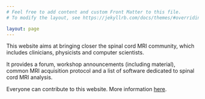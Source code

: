 ```yaml
---
# Feel free to add content and custom Front Matter to this file.
# To modify the layout, see https://jekyllrb.com/docs/themes/#overriding-theme-defaults

layout: page
---
```


This website aims at bringing closer the spinal cord MRI community, which includes clinicians, physicists and computer scientists.

It provides a forum, workshop announcements (including material), common MRI acquisition protocol and a list of software dedicated to spinal cord MRI analysis.

Everyone can contribute to this website. More information [here](https://github.com/spinalcordmri/spinalcordmri.github.io).
